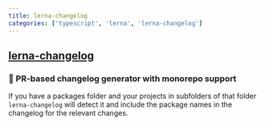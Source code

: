 ```yaml
---
title: lerna-changelog
categories: ['typescript', 'lerna', 'lerna-changelog']
---
```

## [lerna-changelog](https://github.com/lerna/lerna-changelog)

### :book: PR-based changelog generator with monorepo support


If you have a packages folder and your projects in subfolders of that folder `lerna-changelog` will detect it and include the package names in the changelog for the relevant changes.
